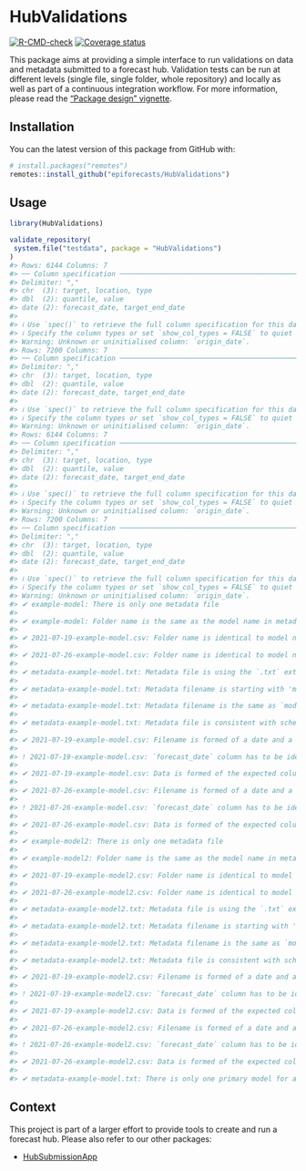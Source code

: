 
<!-- README.md is generated from README.Rmd. Please edit that file -->

# HubValidations

<!-- badges: start -->

[![R-CMD-check](https://github.com/epiforecasts/ForecastHubValidations/workflows/R-CMD-check/badge.svg)](https://github.com/epiforecasts/ForecastHubValidations/actions)
[![Coverage
status](https://codecov.io/gh/epiforecasts/ForecastHubValidations/branch/main/graph/badge.svg)](https://codecov.io/github/epiforecasts/ForecastHubValidations?branch=main)
<!-- badges: end -->

This package aims at providing a simple interface to run validations on
data and metadata submitted to a forecast hub. Validation tests can be
run at different levels (single file, single folder, whole repository)
and locally as well as part of a continuous integration workflow. For
more information, please read the [“Package design”
vignette](https://epiforecasts.github.io/ForecastHubValidations/articles/design.html).

## Installation

You can the latest version of this package from GitHub with:

``` r
# install.packages("remotes")
remotes::install_github("epiforecasts/HubValidations")
```

## Usage

``` r
library(HubValidations)

validate_repository(
 system.file("testdata", package = "HubValidations")
)
#> Rows: 6144 Columns: 7
#> ── Column specification ───────────────────────────────────────────────────────────────────────────────────────────────────────────────────────────────────────────────────
#> Delimiter: ","
#> chr  (3): target, location, type
#> dbl  (2): quantile, value
#> date (2): forecast_date, target_end_date
#> 
#> ℹ Use `spec()` to retrieve the full column specification for this data.
#> ℹ Specify the column types or set `show_col_types = FALSE` to quiet this message.
#> Warning: Unknown or uninitialised column: `origin_date`.
#> Rows: 7200 Columns: 7
#> ── Column specification ───────────────────────────────────────────────────────────────────────────────────────────────────────────────────────────────────────────────────
#> Delimiter: ","
#> chr  (3): target, location, type
#> dbl  (2): quantile, value
#> date (2): forecast_date, target_end_date
#> 
#> ℹ Use `spec()` to retrieve the full column specification for this data.
#> ℹ Specify the column types or set `show_col_types = FALSE` to quiet this message.
#> Warning: Unknown or uninitialised column: `origin_date`.
#> Rows: 6144 Columns: 7
#> ── Column specification ───────────────────────────────────────────────────────────────────────────────────────────────────────────────────────────────────────────────────
#> Delimiter: ","
#> chr  (3): target, location, type
#> dbl  (2): quantile, value
#> date (2): forecast_date, target_end_date
#> 
#> ℹ Use `spec()` to retrieve the full column specification for this data.
#> ℹ Specify the column types or set `show_col_types = FALSE` to quiet this message.
#> Warning: Unknown or uninitialised column: `origin_date`.
#> Rows: 7200 Columns: 7
#> ── Column specification ───────────────────────────────────────────────────────────────────────────────────────────────────────────────────────────────────────────────────
#> Delimiter: ","
#> chr  (3): target, location, type
#> dbl  (2): quantile, value
#> date (2): forecast_date, target_end_date
#> 
#> ℹ Use `spec()` to retrieve the full column specification for this data.
#> ℹ Specify the column types or set `show_col_types = FALSE` to quiet this message.
#> Warning: Unknown or uninitialised column: `origin_date`.
#> ✔ example-model: There is only one metadata file 
#> 
#> ✔ example-model: Folder name is the same as the model name in metadata filename 
#> 
#> ✔ 2021-07-19-example-model.csv: Folder name is identical to model name in data file 
#> 
#> ✔ 2021-07-26-example-model.csv: Folder name is identical to model name in data file 
#> 
#> ✔ metadata-example-model.txt: Metadata file is using the `.txt` extension 
#> 
#> ✔ metadata-example-model.txt: Metadata filename is starting with 'metadata-' 
#> 
#> ✔ metadata-example-model.txt: Metadata filename is the same as `model_abbr` 
#> 
#> ✔ metadata-example-model.txt: Metadata file is consistent with schema specifications 
#>  
#> ✔ 2021-07-19-example-model.csv: Filename is formed of a date and a model name, separated by an hyphen 
#> 
#> ! 2021-07-19-example-model.csv: `forecast_date` column has to be identical to the date in filename 
#> 
#> ✔ 2021-07-19-example-model.csv: Data is formed of the expected columns with correct type 
#>  
#> ✔ 2021-07-26-example-model.csv: Filename is formed of a date and a model name, separated by an hyphen 
#> 
#> ! 2021-07-26-example-model.csv: `forecast_date` column has to be identical to the date in filename 
#> 
#> ✔ 2021-07-26-example-model.csv: Data is formed of the expected columns with correct type 
#>  
#> ✔ example-model2: There is only one metadata file 
#> 
#> ✔ example-model2: Folder name is the same as the model name in metadata filename 
#> 
#> ✔ 2021-07-19-example-model2.csv: Folder name is identical to model name in data file 
#> 
#> ✔ 2021-07-26-example-model2.csv: Folder name is identical to model name in data file 
#> 
#> ✔ metadata-example-model2.txt: Metadata file is using the `.txt` extension 
#> 
#> ✔ metadata-example-model2.txt: Metadata filename is starting with 'metadata-' 
#> 
#> ✔ metadata-example-model2.txt: Metadata filename is the same as `model_abbr` 
#> 
#> ✔ metadata-example-model2.txt: Metadata file is consistent with schema specifications 
#>  
#> ✔ 2021-07-19-example-model2.csv: Filename is formed of a date and a model name, separated by an hyphen 
#> 
#> ! 2021-07-19-example-model2.csv: `forecast_date` column has to be identical to the date in filename 
#> 
#> ✔ 2021-07-19-example-model2.csv: Data is formed of the expected columns with correct type 
#>  
#> ✔ 2021-07-26-example-model2.csv: Filename is formed of a date and a model name, separated by an hyphen 
#> 
#> ! 2021-07-26-example-model2.csv: `forecast_date` column has to be identical to the date in filename 
#> 
#> ✔ 2021-07-26-example-model2.csv: Data is formed of the expected columns with correct type 
#>  
#> ✔ metadata-example-model.txt: There is only one primary model for a given team
```

## Context

This project is part of a larger effort to provide tools to create and
run a forecast hub. Please also refer to our other packages:

-   [HubSubmissionApp](https://github.com/epiforecasts/ForecastHubSubmissionApp)
